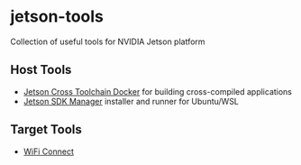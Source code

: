 # jetson-tools

Collection of useful tools for NVIDIA Jetson platform

## Host Tools

* [Jetson Cross Toolchain Docker](host/jetson-cross-toolchain-docker/) for building cross-compiled applications
* [Jetson SDK Manager](host/jetson-sdkmanager-runner/) installer and runner for Ubuntu/WSL

## Target Tools

* [WiFi Connect](target/jetson-wifi-connect/)
